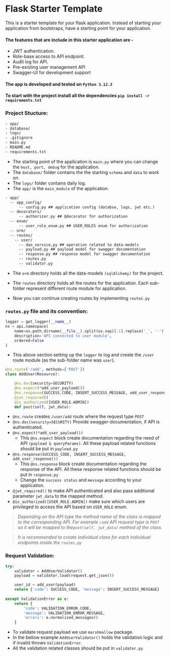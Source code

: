 # Flask Starter Template

This is a starter template for your flask application. Instead of starting your application from bootstraps, have a starting point for your application.

#### The features that are include in this starter application are -

* JWT authentication.
* Role-base access to API endpoint.
* Audit  log for API.
* Pre-existing user management API
* Swagger-UI for development support

#### The app is developed and tested on `Python 3.12.3`

#### To start with the project install all the dependencies &#xA;`pip install -r requirements.txt`

####

### Project Stucture:

```txt
- app/
- database/
- logs/
- .gitignore
- main.py
- README.md
- requirements.txt
```

* The  starting point of the application is `main.py` where you can change the `host, port, debug` for the application.
* The `database/` folder contains the the starting `schema` and `data` to work on.
* The `logs/` folder contains daily log.
* The `app/` is the `main_module` of the application.

```txt
- app/
  -- app_config/
      -- config.py ## application config (databse, logs, jwt etc.)
  -- decorators/
      -- authorizer.py ## @decorator for authorization
  -- enum/
      -- user_role_enum.py ## USER_ROLES enum for authorization
  -- orm/
  -- routes/
    -- user/
      -- dao_service.py ## operation related to data-models
      -- payload.py ## payload model for swagger documentation
      -- response.py ## response model for swagger documentation
      -- routes.py
      -- validator.py
```

* The `orm` directory holds all the data-models `(sqlAlchemy)` for the project.
* The `routes` directory holds all the routes for the application. Each sub-folder represent different route module for application.

* Now you can continue creating routes by implementing  `routes.py`

### `routes.py` file and its convention:

```python
logger = get_logger(__name__)
ns = api.namespace(
    name=os.path.dirname(__file__).split(os.sep)[-1].replace('_', '-'),
    description='API connected to user module',
    ordered=False
)
```
* This above section setting up the `logger` to log and create the `/user` route module (as the sub-folder name was `user`).

```python
@ns.route('/add', methods=['POST'])
class AddUser(Resource):

    @ns.doc(security=SECURITY)
    @ns.expect(*add_user_payload())
    @ns.response(SUCCESS_CODE, INSERT_SUCCESS_MESSAGE, add_user_response())
    @jwt_required()
    @is_authorized([USER_ROLE.ADMIN])
    def post(self, jwt_data):
```

* `@ns.route` creates `/user/add` route where the request type `POST`
* `@ns.doc(security=SECURITY)` Provide swagger-documentation, if API is authenticated.
* `@ns.expect(*add_user_payload())`&#x20;
  * This `@ns.expect` block create documentation regarding the need of API `(payload & queryParams)`. All these payload related functions should be put in `payload.py`
* `@ns.response(SUCCESS_CODE, INSERT_SUCCESS_MESSAGE, add_user_response())`&#x20;
  * This `@ns.response` block create documentation regarding the response of the API. All these response related functions should be put in `response.py`
  * Change the `success status` and `message` according to your application.
* `@jwt_required()` to make API authenticated and also pass additional parameter `jwt_data` to the mapped method.
* `@is_authorized([USER_ROLE.ADMIN])` make sure which users are privileged to access the API based on `USER_ROLE` enum.

> *Depending on the API type the method name of the class is mapped to the corresponding API. For example `/add` API request type is `POST` so it will be mapped to the`post(self, jwt_data)` method of the class.*

> *It is recommended to create individual class for each individual endpoints inside the `routes.py`*



### Request Validation:

```python
try:
    validator = AddUserValidator()
    payload = validator.load(request.get_json())

    user_id = add_user(payload)
    return {'code': SUCCESS_CODE, 'message': INSERT_SUCCESS_MESSAGE}
        
except ValidationError as e:
    return {
        'code': VALIDATION_ERROR_CODE, 
        'message': VALIDATION_ERROR_MESSAGE,
        'errors': e.normalized_messages()
    }
```
* To validate request payload we use `marshmallow` package.
* In the bellow example `AddUserValidator()` holds the validation logic and if invalid throws `ValidationError`.
* All the validation related classes should be put  in `validator.py`
